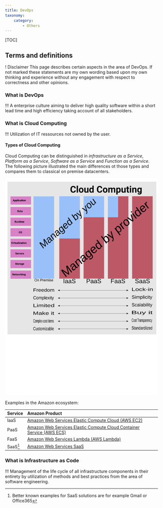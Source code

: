 ```yaml
---
title: DevOps
taxonomy:
    category:
        - Others
---
```


[TOC]

## Terms and definitions
! Disclaimer
This page describes certain aspects in the area of DevOps. If not marked these statements are my own wording based upon my own thinking and experience without any engagement with respect to correctness and other opinions.

### What is DevOps
!!! A enterprise culture aiming to deliver high quality software within a short lead time and high efficiency taking account of all stakeholders.

### What is Cloud Computing
!!! Utilization of IT ressources not owned by the user.

#### Types of Cloud Computing
Cloud Computing can be distinguished in *infrastructure as a Service*, *Platform as a Service*, *Software as a Service* and *Function as a Service*. The following picture illustrated the main differences ot those types and compares them to classical on premise datacenters.

![Image link](cc.png?link&cropResize=300,400)

Examples in the Amazon ecosystem:

|  Service |  Amazon Product |
|  :-----          |  :-----          |
|  IaaS |  [Amazon Web Services Elastic Compute Cloud (AWS EC2)](https://aws.amazon.com/de/ec2/?nc2=h_m1) |
|  PaaS |  [Amazon Web Services Elastic Compute Cloud Container Service (AWS ECS)](https://aws.amazon.com/de/ecs/?nc2=h_m1) |
|  FaaS | [Amazon Web Services Lambda (AWS Lambda)](https://aws.amazon.com/lambda/)|
|  SaaS[^1] |  [Amazon Web Services SaaS](https://aws.amazon.com/de/partners/saas-on-aws/) |


### What is Infrastructure as Code
!!! Management of the life cycle of all infrastructure components in their entirety by utilization of methods and best practices from the area of software engineering.

[^1]: Better known examples for SaaS solutions are for example Gmail or Office365